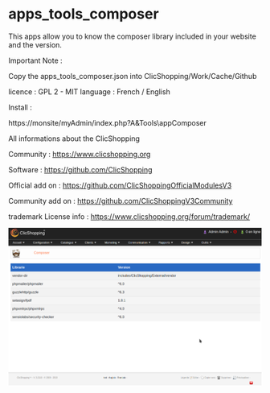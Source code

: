 # apps_tools_composer

This apps allow you to know the composer library included in your website and the version.

Important Note :

Copy the apps_tools_composer.json into ClicShopping/Work/Cache/Github

licence  : GPL 2 - MIT
language : French / English

Install :

https://monsite/myAdmin/index.php?A&Tools\appComposer


All informations about the ClicShopping

Community : https://www.clicshopping.org

Software : https://github.com/ClicShopping

Official add on : https://github.com/ClicShoppingOfficialModulesV3

Community add on : https://github.com/ClicShoppingV3Community

trademark License info : https://www.clicshopping.org/forum/trademark/
 


![image](https://github.com/ClicShoppingOfficialModulesV3/apps_tools_composer/blob/master/ModuleInfosJson/image.png)
